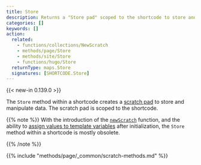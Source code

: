 ```yaml
---
title: Store
description: Returns a "Store pad" scoped to the shortcode to store and manipulate data. 
categories: []
keywords: []
action:
  related:
    - functions/collections/NewScratch
    - methods/page/Store
    - methods/site/Store
    - functions/hugo/Store
  returnType: maps.Store
  signatures: [SHORTCODE.Store]
---
```


{{< new-in 0.139.0 >}}

The `Store` method within a shortcode creates a [scratch pad](g) to store and manipulate data. The scratch pad is scoped to the shortcode.

{{% note %}}
With the introduction of the [`newScratch`] function, and the ability to [assign values to template variables] after initialization, the `Store` method within a shortcode is mostly obsolete.

[assign values to template variables]: https://go.dev/doc/go1.11#text/template
[`newScratch`]: /functions/collections/newScratch/
{{% /note %}}

{{% include "methods/page/_common/scratch-methods.md" %}}
